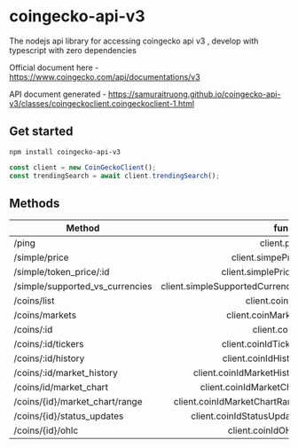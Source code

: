 # coingecko-api-v3

The nodejs api library for accessing coingecko api v3 , develop with typescript with zero dependencies

Official document here - https://www.coingecko.com/api/documentations/v3

API document generated - https://samuraitruong.github.io/coingecko-api-v3/classes/coingeckoclient.coingeckoclient-1.html

## Get started

```
npm install coingecko-api-v3

```

```js
const client = new CoinGeckoClient();
const trendingSearch = await client.trendingSearch();
```

## Methods

| Method                          |                           function | tested |
| ------------------------------- | ---------------------------------: | :----: |
| /ping                           |                      client.ping() |   ✅   |
| /simple/price                   |                client.simpePrice() |   ✅   |
| /simple/token_price/:id         |             client.simplePriceId() |   ✅   |
| /simple/supported_vs_currencies | client.simpleSupportedCurrencies() |   ✅   |
| /coins/list                     |                  client.coinList() |   ✅   |
| /coins/markets                  |               client.coinMarkets() |   ✅   |
| /coins/:id                      |                    client.coinId() |   ✅   |
| /coins/:id/tickers              |             client.coinIdTickers() |   ✅   |
| /coins/:id/history              |             client.coinIdHistory() |   ✅   |
| /coins/:id/market_history       |       client.coinIdMarketHistory() |   ✅   |
| /coins/id/market_chart          |         client.coinIdMarketChart() |   ✅   |
| /coins/{id}/market_chart/range  |    client.coinIdMarketChartRange() |   ✅   |
| /coins/{id}/status_updates      |       client.coinIdStatusUpdates() |   ✅   |
| /coins/{id}/ohlc                |                client.coinIdOHLC() |   ✅   |
